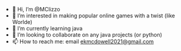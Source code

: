 - 👋 Hi, I’m @MClizzo
- 👀 I’m interested in making popular online games with a twist (like Worlde)
- 🌱 I’m currently learning java
- 💞️ I’m looking to collaborate on any java projects (or python)
- 📫 How to reach me: email ekmcdowell2021@gmail.com

<!---
MClizzo/MClizzo is a ✨ special ✨ repository because its `README.md` (this file) appears on your GitHub profile.
You can click the Preview link to take a look at your changes.
--->
